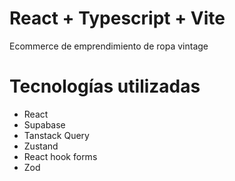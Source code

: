 # React + Typescript + Vite

Ecommerce de emprendimiento de ropa vintage

# Tecnologías utilizadas

- React
- Supabase
- Tanstack Query
- Zustand
- React hook forms
- Zod
